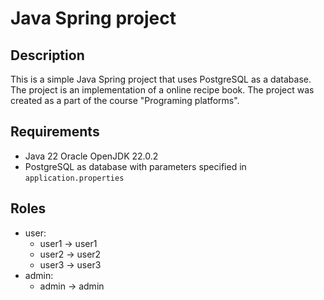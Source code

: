 # Java Spring project

## Description

This is a simple Java Spring project that uses PostgreSQL as a database. 
The project is an implementation of a online recipe book. 
The project was created as a part of the course "Programing platforms".

## Requirements

- Java 22 Oracle OpenJDK 22.0.2
- PostgreSQL as database with parameters specified in `application.properties`

## Roles

- user:
  - user1 -> user1
  - user2 -> user2
  - user3 -> user3
- admin:
  - admin -> admin